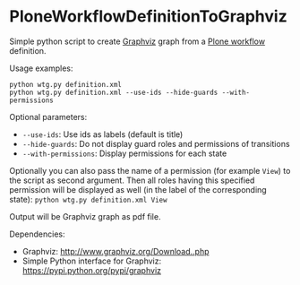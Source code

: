 # PloneWorkflowDefinitionToGraphviz
Simple python script to create [Graphviz](http://www.graphviz.org/) graph from a [Plone workflow](https://docs.plone.org/4/en/old-reference-manuals/archgenxml/basic-features/workflows.html) definition.

Usage examples:

```
python wtg.py definition.xml
python wtg.py definition.xml --use-ids --hide-guards --with-permissions
```

Optional parameters:

* `--use-ids`: Use ids as labels (default is title)
* `--hide-guards`: Do not display guard roles and permissions of transitions
* `--with-permissions`: Display permissions for each state

Optionally you can also pass the name of a permission (for example `View`) to the script as second argument. Then all roles having this specified permission will be displayed as well (in the label of the corresponding state): `python wtg.py definition.xml View`

Output will be Graphviz graph as pdf file.

Dependencies:

*  Graphviz: http://www.graphviz.org/Download..php
*  Simple Python interface for Graphviz: https://pypi.python.org/pypi/graphviz
